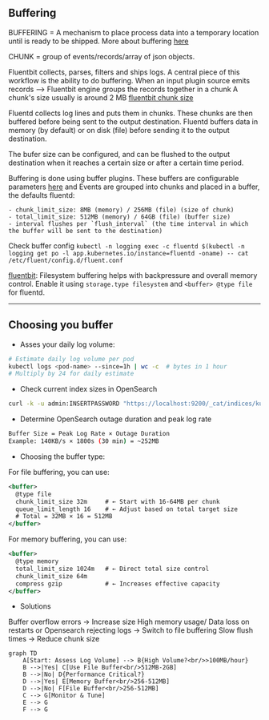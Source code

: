 ## Buffering

BUFFERING = A mechanism to place process data into a temporary location until is ready to be shipped. More about buffering [here](https://docs.fluentd.org/buffer)

CHUNK = group of events/records/array of json objects.

Fluentbit collects, parses, filters and ships logs. A central piece of this workflow is the ability to do buffering.
When an input plugin source emits records -->  Fluentbit engine groups the records together in a chunk
A chunk's size usually is around 2 MB [fluentbit chunk size](https://docs.fluentbit.io/manual/administration/buffering-and-storage)


Fluentd collects log lines and puts them in chunks. These chunks are then buffered before being sent to the output destination.
Fluentd buffers data in memory (by default) or on disk (file) before sending it to the output destination. 

The bufer size can be configured, and can be flushed to the output destination when it reaches a certain size or after a certain time period.


Buffering is done using buffer plugins. These buffers are configurable parameters [here](https://docs.fluentd.org/configuration/buffer-section#buffering-parameters) and 
Events are grouped into chunks and placed in a buffer, the defaults fluentd:

    - chunk_limit_size: 8MB (memory) / 256MB (file) (size of chunk)
    - total_limit_size: 512MB (memory) / 64GB (file) (buffer size)
    - interval flushes per `flush_interval` (the time interval in which the buffer will be sent to the destination)

Check buffer config `kubectl -n logging exec -c fluentd $(kubectl -n logging get po -l app.kubernetes.io/instance=fluentd -oname) -- cat /etc/fluent/config.d/fluent.conf`

[fluentbit](https://docs.fluentbit.io/manual/administration/buffering-and-storage#filesystem-buffering): Filesystem buffering helps with backpressure and overall memory control.
Enable it using `storage.type filesystem`  and `<buffer> @type file` for fluentd.

---

## Choosing you buffer 

* Asses your daily log volume: 
```bash
# Estimate daily log volume per pod
kubectl logs <pod-name> --since=1h | wc -c  # bytes in 1 hour
# Multiply by 24 for daily estimate
```

* Check current index sizes in OpenSearch
```bash
curl -k -u admin:INSERTPASSWORD "https://localhost:9200/_cat/indices/kubernetes-logs-*?v&h=index,store.size,docs.count"
```

* Determine OpenSearch outage duration and peak log rate
```bash
Buffer Size = Peak Log Rate × Outage Duration
Example: 140KB/s × 1800s (30 min) = ~252MB
```
* Choosing the buffer type:

For file buffering, you can use:
```xml
<buffer>
  @type file
  chunk_limit_size 32m     # ← Start with 16-64MB per chunk
  queue_limit_length 16    # ← Adjust based on total target size
  # Total = 32MB × 16 = 512MB
</buffer>
```

For memory buffering, you can use:
```xml
<buffer>
  @type memory
  total_limit_size 1024m   # ← Direct total size control
  chunk_limit_size 64m
  compress gzip            # ← Increases effective capacity
</buffer>   
```

* Solutions

Buffer overflow errors → Increase size
High memory usage/ Data loss on restarts or Opensearch rejecting logs → Switch to file buffering
Slow flush times → Reduce chunk size

```mermaid
graph TD
    A[Start: Assess Log Volume] --> B{High Volume?<br/>>100MB/hour}
    B -->|Yes| C[Use File Buffer<br/>512MB-2GB]
    B -->|No| D{Performance Critical?}
    D -->|Yes| E[Memory Buffer<br/>256-512MB]
    D -->|No| F[File Buffer<br/>256-512MB]
    C --> G[Monitor & Tune]
    E --> G
    F --> G
```